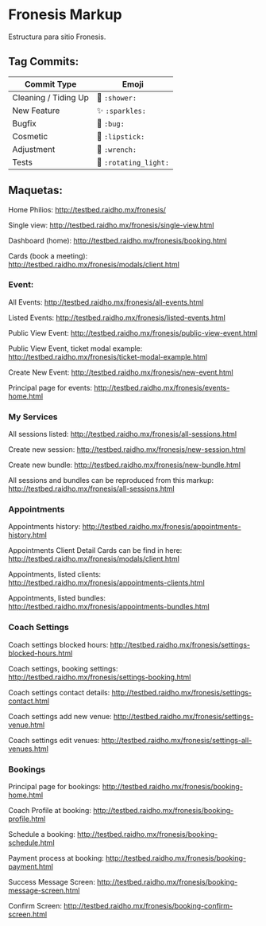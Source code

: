 # Fronesis Markup

Estructura para sitio Fronesis.

## Tag Commits:

Commit Type | Emoji
----------  | -------------
Cleaning / Tiding Up | :shower: `:shower:`
New Feature | :sparkles: `:sparkles:`
Bugfix | :bug: `:bug:`
Cosmetic | :lipstick: `:lipstick:`
Adjustment | :wrench: `:wrench:`
Tests | :rotating_light: `:rotating_light:`

## Maquetas:

Home Philios: http://testbed.raidho.mx/fronesis/

Single view: http://testbed.raidho.mx/fronesis/single-view.html

Dashboard (home): http://testbed.raidho.mx/fronesis/booking.html

Cards (book a meeting): http://testbed.raidho.mx/fronesis/modals/client.html

### Event:

All Events: http://testbed.raidho.mx/fronesis/all-events.html

Listed Events: http://testbed.raidho.mx/fronesis/listed-events.html

Public View Event: http://testbed.raidho.mx/fronesis/public-view-event.html

Public View Event, ticket modal example: http://testbed.raidho.mx/fronesis/ticket-modal-example.html

Create New Event: http://testbed.raidho.mx/fronesis/new-event.html

Principal page for events:
http://testbed.raidho.mx/fronesis/events-home.html

### My Services

All sessions listed: http://testbed.raidho.mx/fronesis/all-sessions.html

Create new session: http://testbed.raidho.mx/fronesis/new-session.html

Create new bundle: http://testbed.raidho.mx/fronesis/new-bundle.html

All sessions and bundles can be reproduced from this markup: http://testbed.raidho.mx/fronesis/all-sessions.html

### Appointments

Appointments history: http://testbed.raidho.mx/fronesis/appointments-history.html

Appointments Client Detail Cards can be find in here: http://testbed.raidho.mx/fronesis/modals/client.html

Appointments, listed clients: http://testbed.raidho.mx/fronesis/appointments-clients.html

Appointments, listed bundles: http://testbed.raidho.mx/fronesis/appointments-bundles.html

### Coach Settings

Coach settings blocked hours: http://testbed.raidho.mx/fronesis/settings-blocked-hours.html

Coach settings, booking settings: http://testbed.raidho.mx/fronesis/settings-booking.html

Coach settings contact details: http://testbed.raidho.mx/fronesis/settings-contact.html

Coach settings add new venue: http://testbed.raidho.mx/fronesis/settings-venue.html

Coach settings edit venues: http://testbed.raidho.mx/fronesis/settings-all-venues.html

### Bookings

Principal page for bookings:
http://testbed.raidho.mx/fronesis/booking-home.html

Coach Profile at booking:
http://testbed.raidho.mx/fronesis/booking-profile.html

Schedule a booking:
http://testbed.raidho.mx/fronesis/booking-schedule.html

Payment process at booking:
http://testbed.raidho.mx/fronesis/booking-payment.html

Success Message Screen:
http://testbed.raidho.mx/fronesis/booking-message-screen.html

Confirm Screen:
http://testbed.raidho.mx/fronesis/booking-confirm-screen.html
